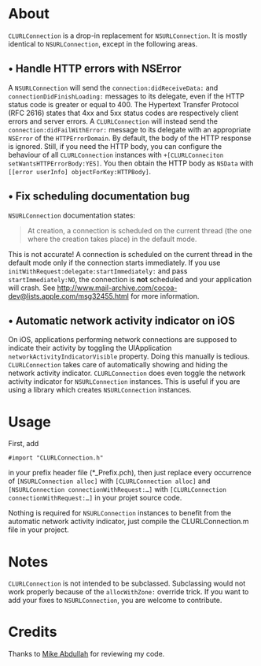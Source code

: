 About
=====

`CLURLConnection` is a drop-in replacement for `NSURLConnection`. It is mostly identical to `NSURLConnection`, except in the following areas.

• Handle HTTP errors with NSError
---------------------------------
A `NSURLConnection` will send the `connection:didReceiveData:` and `connectionDidFinishLoading:` messages to its delegate, even if the HTTP status code is greater or equal to 400. The Hypertext Transfer Protocol (RFC 2616) states that 4xx and 5xx status codes are respectively client errors and server errors. A `CLURLConnection` will instead send the `connection:didFailWithError:` message to its delegate with an appropriate `NSError` of the `HTTPErrorDomain`. By default, the body of the HTTP response is ignored. Still, if you need the HTTP body, you can configure the behaviour of all `CLURLConnection` instances with `+[CLURLConneciton setWantsHTTPErrorBody:YES]`. You then obtain the HTTP body as `NSData` with `[[error userInfo] objectForKey:HTTPBody]`.

• Fix scheduling documentation bug
----------------------------------
`NSURLConnection` documentation states:

> At creation, a connection is scheduled on the current thread (the one where the creation takes place) in the default mode.

This is not accurate! A connection is scheduled on the current thread in the default mode only if the connection starts immediately. If you use `initWithRequest:delegate:startImmediately:` and pass `startImmediately:NO`, the connection is **not** scheduled and your application will crash. See http://www.mail-archive.com/cocoa-dev@lists.apple.com/msg32455.html for more information.

• Automatic network activity indicator on iOS
---------------------------------------------
On iOS, applications performing network connections are supposed to indicate their activity by toggling the UIApplication `networkActivityIndicatorVisible` property. Doing this manually is tedious. `CLURLConnection` takes care of automatically showing and hiding the network activity indicator. `CLURLConnection` does even toggle the network activity indicator for `NSURLConnection` instances. This is useful if you are using a library which creates `NSURLConnection` instances.

Usage
=====

First, add

    #import "CLURLConnection.h"

in your prefix header file (*_Prefix.pch), then just replace every occurrence of `[NSURLConnection alloc]` with `[CLURLConnection alloc]` and `[NSURLConnection connectionWithRequest:…]` with `[CLURLConnection connectionWithRequest:…]` in your projet source code.

Nothing is required for `NSURLConnection` instances to benefit from the automatic network activity indicator, just compile the CLURLConnection.m file in your project.

Notes
=====

`CLURLConnection` is not intended to be subclassed. Subclassing would not work properly because of the `allocWithZone:` override trick. If you want to add your fixes to `NSURLConnection`, you are welcome to contribute.

Credits
=======

Thanks to [Mike Abdullah](http://twitter.com/mikeabdullah) for reviewing my code.

